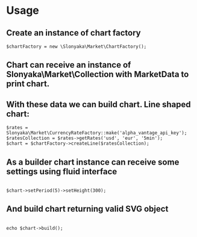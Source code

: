 # Usage

Create an instance of chart factory
---
``` 
$chartFactory = new \Slonyaka\Market\ChartFactory(); 
```

Chart can receive an instance of Slonyaka\Market\Collection with MarketData to print chart. 
---

With these data we can build chart. Line shaped chart:
---
```
$rates = Slonyaka\Market\CurrencyRateFactory::make('alpha_vantage_api_key');
$ratesCollection = $rates->getRates('usd', 'eur', '5min');
$chart = $chartFactory->createLine($ratesCollection);

```

As a builder chart instance can receive some settings using fluid interface
---

```

$chart->setPeriod(5)->setHeight(300);

```

And build chart returning valid SVG object
---

```

echo $chart->build();

```